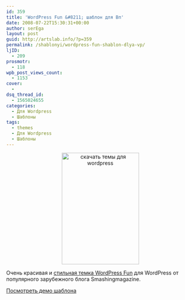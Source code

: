 ```yaml
---
id: 359
title: 'WordPress Fun &#8211; шаблон для Вп'
date: 2008-07-22T15:30:31+00:00
author: serEga
layout: post
guid: http://artslab.info/?p=359
permalink: /shablonyi/wordpress-fun-shablon-dlya-vp/
ljID:
  - 209
prosmotr:
  - 118
wpb_post_views_count:
  - 1153
cover:
  - 
dsq_thread_id:
  - 1565024655
categories:
  - Для Wordpress
  - Шаблоны
tags:
  - themes
  - Для Wordpress
  - Шаблоны
---
```

<center>
  <a href="http://artslab.info/wp-content/uploads/wpfunuh6.jpg"><img src="http://artslab.info/wp-content/uploads/wpfunuh6-207x300.jpg" alt="скачать темы для wordpress" title="wpfunuh6" width="207" height="300" class="alignnone size-medium wp-image-824" /></a>
</center>


  
Очень красивая и <a href="http://www.smashingmagazine.com/2008/07/16/wordpress-fun-a-free-wordpress-theme/" target="_blank">стильная темка WordPress Fun</a> для WordPress от популярного зарубежного блога Smashingmagazine.

<a href="http://img513.imageshack.us/img513/8323/wpfunlargeap8.jpg" target="_blank">Посмотреть демо шаблона</a>